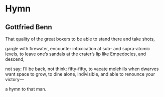 # Hymn
## Gottfried Benn
That quality of the great boxers
to be able to stand there
and take shots,

gargle with firewater,
encounter intoxication
at sub- and supra-atomic levels,
to leave one’s sandals at the crater’s lip
like Empedocles, and descend,

not say: I’ll be back,
not think: fifty-fifty,
to vacate molehills
when dwarves want space to grow,
to dine alone,
indivisible,
and able to renounce your victory—

a hymn to that man.